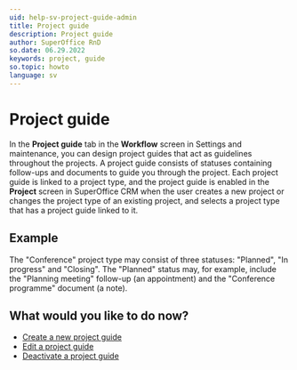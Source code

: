 ```yaml
---
uid: help-sv-project-guide-admin
title: Project guide
description: Project guide
author: SuperOffice RnD
so.date: 06.29.2022
keywords: project, guide
so.topic: howto
language: sv
---
```


# Project guide

In the **Project guide** tab in the **Workflow** screen in Settings and maintenance, you can design project guides that act as guidelines throughout the projects. A project guide consists of statuses containing follow-ups and documents to guide you through the project. Each project guide is linked to a project type, and the project guide is enabled in the **Project** screen in SuperOffice CRM when the user creates a new project or changes the project type of an existing project, and selects a project type that has a project guide linked to it.

## Example

The "Conference" project type may consist of three statuses: "Planned", "In progress" and "Closing". The "Planned" status may, for example, include the "Planning meeting" follow-up (an appointment) and the "Conference programme" document (a note).

## What would you like to do now?

* [Create a new project guide][1]
* [Edit a project guide][2]
* [Deactivate a project guide][3]

<!-- Referenced links -->
[1]: ../project-guide/create.md
[2]: ../project-guide/edit.md
[3]: ../project-guide/deactivate.md

<!-- Referenced images -->
